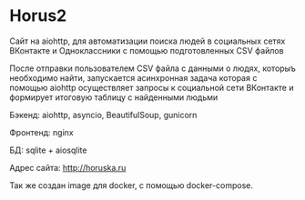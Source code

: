 # Horus2
Сайт на aiohttp, для автоматизации поиска людей в социальных сетях ВКонтакте и Одноклассники с помощью подготовленных CSV файлов

После отправки пользователем CSV файла с данными о людях, которыъ необходимо найти, запускается асинхронная задача
которая с помощью aiohttp осуществляет запросы к социальной сети ВКонтакте и формирует итоговую таблицу с найденными людьми

Бэкенд:      aiohttp, asyncio, BeautifulSoup, gunicorn

Фронтенд:    nginx

БД:          sqlite + aiosqlite

Адрес сайта: http://horuska.ru

Так же создан image для docker, с помощью docker-compose.
